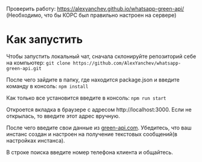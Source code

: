 Проверить работу: https://alexyanchev.github.io/whatsapp-green-api/ (Необходимо, что бы КОРС был правильно настроен на сервере)

# Как запустить

Чтобы запустить локальный чат, сначала склонируйте репозиторий себе на компьютер:
`git clone https://github.com/AlexYanchev/whatsapp-green-api.git`

После чего зайдите в папку, где находится package.json и введите команду в консоль:
`npm install`

Как только все установится введите в консоль:
`npm run start`

Откроется вкладка в браузере с адресом http://localhost:3000. Если не открылась, то введите этот адрес вручную.

После чего введите свои данные из [green-api.com](https://green-api.com/). Убедитесь, что ваш инстанс создан и настроен на получение текстовых сообщений(в настройках инстанса).

В строке поиска введите номер телефона клиента и общайтесь.
